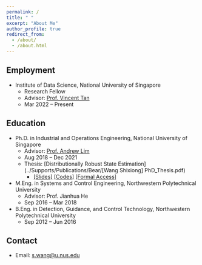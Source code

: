 ```yaml
---
permalink: /
title: " "
excerpt: "About Me"
author_profile: true
redirect_from: 
  - /about/
  - /about.html
---
```


## Employment
* Institute of Data Science, National University of Singapore
  - Research Fellow
  - Advisor: [Prof. Vincent Tan](https://vyftan.github.io/)
  - Mar 2022 – Present

## Education
* Ph.D. in Industrial and Operations Engineering, National University of Singapore
  - Advisor: [Prof. Andrew Lim](https://www.limandrew.org)
  - Aug 2018 – Dec 2021
  - Thesis: [Distributionally Robust State Estimation](../Supports/Publications/Bear/[Wang Shixiong] PhD_Thesis.pdf)
    + [\[Slides\]](https://github.com/Spratm-Asleaf/DRSE-PhD-Thesis) [\[Codes\]](https://github.com/Spratm-Asleaf/DRSE-PhD-Thesis) [\[Formal Access\]](https://scholarbank.nus.edu.sg/handle/10635/229567)
* M.Eng. in Systems and Control Engineering, Northwestern Polytechnical University
  - Advisor: Prof. Jianhua He
  - Sep 2016 – Mar 2018
* B.Eng. in Detection, Guidance, and Control Technology, Northwestern Polytechnical University
  - Sep 2012 – Jun 2016

## Contact
* Email: s.wang@u.nus.edu

